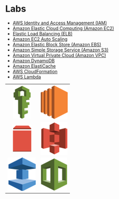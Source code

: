 # Labs

* [AWS Identity and Access Management (IAM)](./iam)
* [Amazon Elastic Cloud Computing (Amazon EC2)](./ec2)
* [Elastic Load Balancing (ELB)](./elb)
* [Amazon EC2 Auto Scaling](./auto-scaling)
* [Amazon Elastic Block Store (Amazon EBS)](./ebs)
* [Amazon Simple Storage Service (Amazon S3)](./s3)
* [Amazon Virtual Private Cloud (Amazon VPC)](./vpc)
* [Amazon DynamoDB](./dynamodb)
* [Amazon ElastiCache](./elasticache)
* [AWS CloudFormation](./cloudformation)
* [AWS Lambda](./lambda)

|                                                   |                                                      |
|:-------------------------------------------------:|:----------------------------------------------------:|
| [![AWS Identity and Access Management (IAM)](./iam/images/logo.png)](./iam) | [![Amazon Elastic Cloud Computing (Amazon EC2)](./ec2/images/logo.png)](./ec2) | [![Elastic Load Balancing (ELB)](./elb/images/logo.png)](./elb) | [![Amazon EC2 Auto Scaling](./auto-scaling/images/logo.png)](./auto-scaling) |
| [![Amazon Elastic Block Store (Amazon EBS)](./ebs/images/logo.png)](./ebs) | [![Amazon Simple Storage Service (Amazon S3)](./s3/images/logo.png)](./s3) | [![Amazon Virtual Private Cloud (Amazon VPC)](./vpc/images/logo.png)](./vpc) | [![Amazon DynamoDB](./dynamodb/images/logo.png)](./dynamodb) |
| [![Amazon ElastiCache](./elasticache/images/logo.png)](./elasticache) | [![AWS CloudFormation](./cloudformation/images/logo.png)](./cloudformation) | [![AWS Lambda](./lambda/images/logo.png)](./lambda)<br>AWS Lambda |



